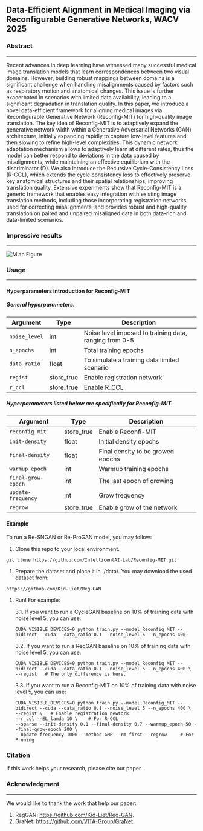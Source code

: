## Data-Efficient Alignment in Medical Imaging via Reconfigurable Generative Networks, WACV 2025


### Abstract

---
Recent advances in deep learning have witnessed many successful medical image translation models that learn correspondences between two visual domains. However, building robust mappings between domains is a significant challenge when handling misalignments caused by factors such as respiratory motion and anatomical changes. This issue is further exacerbated in scenarios with limited data availability, leading to a significant degradation in translation quality. In this paper, we introduce a novel data-efficient framework for aligning medical images via Reconfigurable Generative Network (Reconfig-MIT) for high-quality image translation. The key idea of Reconfig-MIT is to adaptively expand the generative network width within a Generative Adversarial Networks (GAN) architecture, initially expanding rapidly to capture low-level features and then slowing to refine high-level complexities. This dynamic network adaptation mechanism allows to adaptively learn at different rates, thus the model can better respond to deviations in the data caused by misalignments, while maintaining an effective equilibrium with the discriminator (D). We also introduce the Recursive Cycle-Consistency Loss (R-CCL), which extends the cycle consistency loss to effectively preserve key anatomical structures and their spatial relationships, improving translation quality. Extensive experiments show that Reconfig-MIT is a generic framework that enables easy integration with existing image translation methods, including those incorporating registration networks used for correcting misalignments, and provides robust and high-quality translation on paired and unpaired misaligned data in both data-rich and data-limited scenarios.


### Impressive results

---
![Mian Figure](./figure/DF.png "Main Figure")

### Usage

---

#### Hyperparameters introduction for Reconfig-MIT

##### General hyperparameters.

| Argument        | Type       | Description                                                               |
|-----------------|------------|---------------------------------------------------------------------------|
| `noise_level`         | int        | Noise level imposed to training data, ranging from 0-5                                           |
| `n_epochs`    | int        | Total training epochs          |
| `data_ratio`    | float      | To simulate a training data limited scenario                              |
| `regist`         | store_true | Enable registration network                                              |
| `r_ccl`      | store_true      | Enable R_CCL  |



##### Hyperparameters listed below are specifically for Reconfig-MIT.
| Argument        | Type       | Description                                                               |
|-----------------|------------|---------------------------------------------------------------------------|
| `reconfig_mit`             | store_true        | Enable Reconfi-MIT                                                      |
| `init-density`  | float        | Initial density  epochs                                                    |
| `final-density`  | float        | Final density to be growed epochs                                                    |
| `warmup_epoch`  | int        | Warmup training epochs                                                    |
| `final-grow-epoch`  | int        | The last epoch of growing                                                    |
| `update-frequency`  | int        | Grow frequency                                                    |
| `regrow`  | store_true        | Enable grow of the network                                                    |


#### Example

To run a Re-SNGAN or Re-ProGAN model, you may follow:
1. Clone this repo to your local environment.
```
git clone https://github.com/IntellicentAI-Lab/Reconfig-MIT.git
```
1. Prepare the dataset and place it in ./data/. You may download the used dataset from: 
```
https://github.com/Kid-Liet/Reg-GAN
```
1. Run! For example:
   
    3.1. If you want to run a CycleGAN baseline on 10% of training data with noise level 5, you can use:
    ```
    CUDA_VISIBLE_DEVICES=0 python train.py --model Reconfig_MIT --bidirect --cuda --data_ratio 0.1 --noise_level 5 --n_epochs 400
    ```

    3.2. If you want to run a RegGAN baseline on 10% of training data with noise level 5, you can use:
    ```
    CUDA_VISIBLE_DEVICES=0 python train.py --model Reconfig_MIT --bidirect --cuda --data_ratio 0.1 --noise_level 5 --n_epochs 400 \
    --regist   # The only difference is here.
    ```
    3.3. If you want to run a Reconfig-MIT  on 10% of training data with noise level 5, you can use:
    ```
    CUDA_VISIBLE_DEVICES=0 python train.py --model Reconfig_MIT --bidirect --cuda --data_ratio 0.1 --noise_level 5 --n_epochs 400 \
    --regist \   # Enable registration newtork
    --r_ccl --EL_lamda 10 \    # For R-CCL
    --sparse --init-density 0.1 --final-density 0.7 --warmup_epoch 50 --final-grow-epoch 200 \
    --update-frequency 1000 --method GMP --rm-first --regrow     # For Pruning
    ```


### Citation

If this work helps your research, please cite our paper.

### Acknowledgment

___
We would like to thank the work that help our paper:

1. RegGAN: https://github.com/Kid-Liet/Reg-GAN.
2. GraNet: https://github.com/VITA-Group/GraNet.
